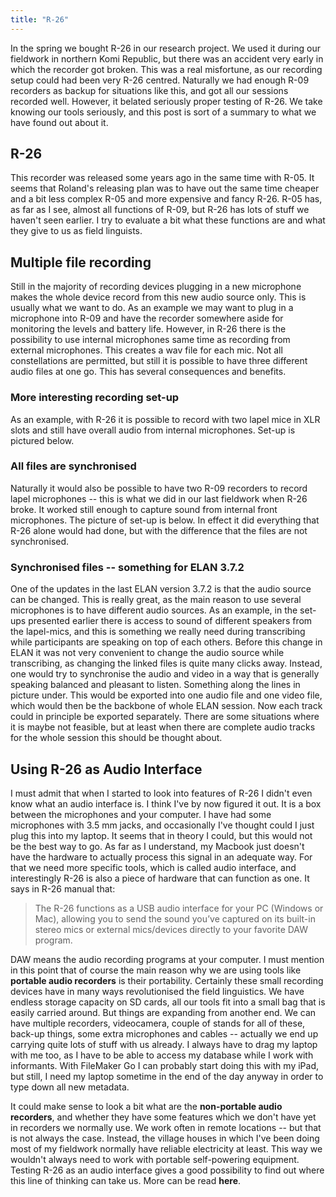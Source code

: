 ```yaml
---
title: "R-26"
---
```

In the spring we bought R-26 in our research project. We used it during our fieldwork in northern Komi Republic, but there was an accident very early in which the recorder got broken. This was a real misfortune, as our recording setup could had been very R-26 centred. Naturally we had enough R-09 recorders as backup for situations like this, and got all our sessions recorded well. However, it belated seriously proper testing of R-26. We take knowing our tools seriously, and this post is sort of a summary to what we have found out about it. 

## R-26

This recorder was released some years ago in the same time with R-05. It seems that Roland's releasing plan was to have out the same time cheaper and a bit less complex R-05 and more expensive and fancy R-26. R-05 has, as far as I see, almost all functions of R-09, but R-26 has lots of stuff we haven't seen earlier. I try to evaluate a bit what these functions are and what they give to us as field linguists.

## Multiple file recording

Still in the majority of recording devices plugging in a new microphone makes the whole device record from this new audio source only. This is usually what we want to do. As an example we may want to plug in a microphone into R-09 and have the recorder somewhere aside for monitoring the levels and battery life. However, in R-26 there is the possibility to use internal microphones same time as recording from external microphones. This creates a wav file for each mic. Not all constellations are permitted, but still it is possible to have three different audio files at one go. This has several consequences and benefits.

### More interesting recording set-up

As an example, with R-26 it is possible to record with two lapel mice in XLR slots and still have overall audio from internal microphones. Set-up is pictured below.

### All files are synchronised

Naturally it would also be possible to have two R-09 recorders to record lapel microphones -- this is what we did in our last fieldwork when R-26 broke. It worked still enough to capture sound from internal front microphones. The picture of set-up is below. In effect it did everything that R-26 alone would had done, but with the difference that the files are not synchronised. 

### Synchronised files -- something for ELAN 3.7.2

One of the updates in the last ELAN version 3.7.2 is that the audio source can be changed. This is really great, as the main reason to use several microphones is to have different audio sources. As an example, in the set-ups presented earlier there is access to sound of different speakers from the lapel-mics, and this is something we really need during transcribing while participants are speaking on top of each others. Before this change in ELAN it was not very convenient to change the audio source while transcribing, as changing the linked files is quite many clicks away. Instead, one would try to synchronise the audio and video in a way that is generally speaking balanced and pleasant to listen. Something along the lines in picture under. This would be exported into one audio file and one video file, which would then be the backbone of whole ELAN session. Now each track could in principle be exported separately. There are some situations where it is maybe not feasible, but at least when there are complete audio tracks for the whole session this should be thought about.

## Using R-26 as Audio Interface

I must admit that when I started to look into features of R-26 I didn't even know what an audio interface is. I think I've by now figured it out. It is a box between the microphones and your computer. I have had some microphones with 3.5 mm jacks, and occasionally I've thought could I just plug this into my laptop. It seems that in theory I could, but this would not be the best way to go. As far as I understand, my Macbook just doesn't have the hardware to actually process this signal in an adequate way. For that we need more specific tools, which is called audio interface, and interestingly R-26 is also a piece of hardware that can function as one. It says in R-26 manual that:

> The R-26 functions as a USB audio interface for your PC (Windows or
Mac), allowing you to send the sound you’ve captured on its built-in stereo
mics or external mics/devices directly to your favorite DAW program.

DAW means the audio recording programs at your computer. I must mention in this point that of course the main reason why we are using tools like **portable audio recorders** is their portability. Certainly these small recording devices have in many ways revolutionised the field linguistics. We have endless storage capacity on SD cards, all our tools fit into a small bag that is easily carried around. But things are expanding from another end. We can have multiple recorders, videocamera, couple of stands for all of these, back-up things, some extra microphones and cables -- actually we end up carrying quite lots of stuff with us already. I always have to drag my laptop with me too, as I have to be able to access my database while I work with informants. With FileMaker Go I can probably start doing this with my iPad, but still, I need my laptop sometime in the end of the day anyway in order to type down all new metadata.

It could make sense to look a bit what are the **non-portable audio recorders**, and whether they have some features which we don't have yet in recorders we normally use. We work often in remote locations -- but that is not always the case. Instead, the village houses in which I've been doing most of my fieldwork normally have reliable electricity at least. This way we wouldn't always need to work with portable self-powering equipment. Testing R-26 as an audio interface gives a good possibility to find out where this line of thinking can take us. More can be read **here**.
